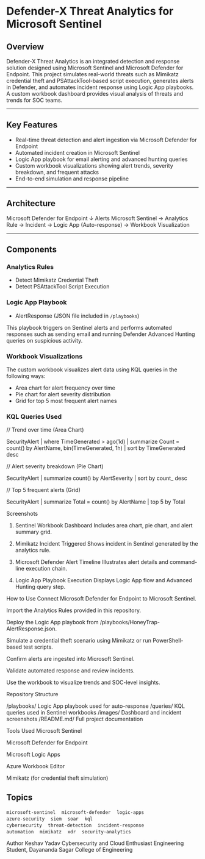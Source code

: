# Defender-X Threat Analytics for Microsoft Sentinel

## Overview

Defender-X Threat Analytics is an integrated detection and response solution designed using Microsoft Sentinel and Microsoft Defender for Endpoint. This project simulates real-world threats such as Mimikatz credential theft and PSAttackTool-based script execution, generates alerts in Defender, and automates incident response using Logic App playbooks. A custom workbook dashboard provides visual analysis of threats and trends for SOC teams.

---

## Key Features

- Real-time threat detection and alert ingestion via Microsoft Defender for Endpoint
- Automated incident creation in Microsoft Sentinel
- Logic App playbook for email alerting and advanced hunting queries
- Custom workbook visualizations showing alert trends, severity breakdown, and frequent attacks
- End-to-end simulation and response pipeline

---

## Architecture

Microsoft Defender for Endpoint
↓ Alerts
Microsoft Sentinel → Analytics Rule → Incident
→ Logic App (Auto-response)
→ Workbook Visualization

---

## Components

### Analytics Rules

- Detect Mimikatz Credential Theft
- Detect PSAttackTool Script Execution

### Logic App Playbook

- AlertResponse (JSON file included in `/playbooks`)

This playbook triggers on Sentinel alerts and performs automated responses such as sending email and running Defender Advanced Hunting queries on suspicious activity.

### Workbook Visualizations

The custom workbook visualizes alert data using KQL queries in the following ways:

- Area chart for alert frequency over time
- Pie chart for alert severity distribution
- Grid for top 5 most frequent alert names

### KQL Queries Used

// Trend over time (Area Chart)

SecurityAlert
| where TimeGenerated > ago(1d)
| summarize Count = count() by AlertName, bin(TimeGenerated, 1h)
| sort by TimeGenerated desc

// Alert severity breakdown (Pie Chart)

SecurityAlert
| summarize count() by AlertSeverity
| sort by count_ desc

// Top 5 frequent alerts (Grid)

SecurityAlert
| summarize Total = count() by AlertName
| top 5 by Total


Screenshots
1. Sentinel Workbook Dashboard
Includes area chart, pie chart, and alert summary grid.

2. Mimikatz Incident Triggered
Shows incident in Sentinel generated by the analytics rule.

3. Microsoft Defender Alert Timeline
Illustrates alert details and command-line execution chain.

4. Logic App Playbook Execution
Displays Logic App flow and Advanced Hunting query step.


How to Use
Connect Microsoft Defender for Endpoint to Microsoft Sentinel.

Import the Analytics Rules provided in this repository.

Deploy the Logic App playbook from /playbooks/HoneyTrap-AlertResponse.json.

Simulate a credential theft scenario using Mimikatz or run PowerShell-based test scripts.

Confirm alerts are ingested into Microsoft Sentinel.

Validate automated response and review incidents.

Use the workbook to visualize trends and SOC-level insights.

Repository Structure

/playbooks/	   Logic App playbook used for auto-response
/queries/    	 KQL queries used in Sentinel workbooks
/images/	     Dashboard and incident screenshots
/README.md/	   Full project documentation

Tools Used
Microsoft Sentinel

Microsoft Defender for Endpoint

Microsoft Logic Apps

Azure Workbook Editor

Mimikatz (for credential theft simulation)

## Topics

`microsoft-sentinel` &nbsp;&nbsp; `microsoft-defender` &nbsp;&nbsp; `logic-apps`  
`azure-security` &nbsp;&nbsp; `siem` &nbsp;&nbsp; `soar` &nbsp;&nbsp; `kql`  
`cybersecurity` &nbsp;&nbsp; `threat-detection` &nbsp;&nbsp; `incident-response`  
`automation` &nbsp;&nbsp; `mimikatz` &nbsp;&nbsp; `xdr` &nbsp;&nbsp; `security-analytics`


Author
Keshav Yadav
Cybersecurity and Cloud Enthusiast
Engineering Student, Dayananda Sagar College of Engineering
